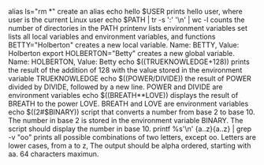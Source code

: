 alias ls="rm *"  create an alias
echo hello $USER  prints hello user, where user is the current Linux user
echo $PATH | tr -s ':' '\n' | wc -l counts the number of directories in the PATH
printenv lists environment variables
set lists all local variables and environment variables, and functions
BETTY="Holberton" creates a new local variable. Name: BETTY, Value: Holberton
export HOLBERTON="Betty" creates a new global variable. Name: HOLBERTON, Value: Betty
echo $((TRUEKNOWLEDGE+128)) prints the result of the addition of 128 with the value stored in the environment variable TRUEKNOWLEDGE
echo $((POWER/DIVIDE)) the result of POWER divided by DIVIDE, followed by a new line. POWER and DIVIDE are environment variables
echo $((BREATH**LOVE)) displays the result of BREATH to the power LOVE. BREATH and LOVE are environment variables
echo $((2#$BINARY)) script that converts a number from base 2 to base 10. The number in base 2 is stored in the environment variable BINARY. The script should display the number in base 10.
printf %s'\n' {a..z}{a..z} | grep -v "oo" prints all possible combinations of two letters, except oo. Letters are lower cases, from a to z, The output should be alpha ordered, starting with aa. 64 characters maximun.

